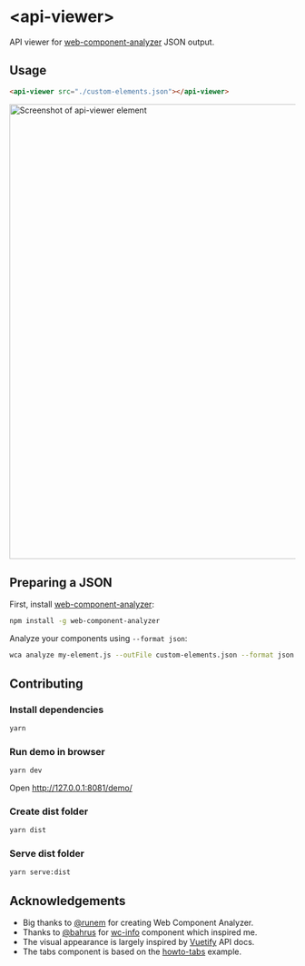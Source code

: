 # &lt;api-viewer&gt;

API viewer for [web-component-analyzer](https://github.com/runem/web-component-analyzer) JSON output.

## Usage

```html
<api-viewer src="./custom-elements.json"></api-viewer>
```

<img src="https://raw.githubusercontent.com/web-padawan/api-viewer-element/master/screenshot.png" alt="Screenshot of api-viewer element" width="800">

## Preparing a JSON

First, install [web-component-analyzer](https://github.com/runem/web-component-analyzer):

```sh
npm install -g web-component-analyzer
```

Analyze your components using `--format json`:

```sh
wca analyze my-element.js --outFile custom-elements.json --format json
```

## Contributing

### Install dependencies

```sh
yarn
```

### Run demo in browser

```sh
yarn dev
```

Open http://127.0.0.1:8081/demo/

### Create dist folder

```sh
yarn dist
```

### Serve dist folder

```sh
yarn serve:dist
```

## Acknowledgements

- Big thanks to [@runem](http://github.com/runem) for creating Web Component Analyzer.
- Thanks to [@bahrus](https://github.com/bahrus) for [wc-info](https://github.com/bahrus/wc-info) component which inspired me.
- The visual appearance is largely inspired by [Vuetify](https://vuetifyjs.com/en/getting-started/quick-start) API docs.
- The tabs component is based on the [howto-tabs](https://developers.google.com/web/fundamentals/web-components/examples/howto-tabs) example.
